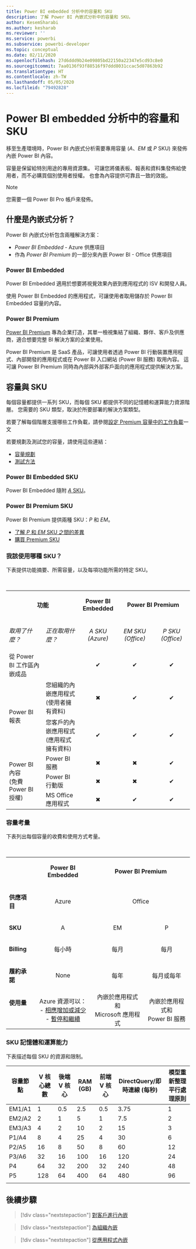 ```yaml
---
title: Power BI embedded 分析中的容量和 SKU
description: 了解 Power BI 內嵌式分析中的容量和 SKU。
author: KesemSharabi
ms.author: kesharab
ms.reviewer: ''
ms.service: powerbi
ms.subservice: powerbi-developer
ms.topic: conceptual
ms.date: 02/11/2020
ms.openlocfilehash: 27d6ddd9b24e09805bd22150a22347e5cd93c8e0
ms.sourcegitcommit: 7aa0136f93f88516f97ddd8031ccac5d07863b92
ms.translationtype: HT
ms.contentlocale: zh-TW
ms.lasthandoff: 05/05/2020
ms.locfileid: "79492828"
---
```

# <a name="capacity-and-skus-in-power-bi-embedded-analytics"></a>Power BI embedded 分析中的容量和 SKU

移至生產環境時，Power BI 內嵌式分析需要專用容量 (*A*、*EM* 或 *P* SKU) 來發佈內嵌 Power BI 內容。

容量是保留給特別用途的專用資源集。 可讓您將儀表板、報表和資料集發佈給使用者，而不必購買個別使用者授權。 也會為內容提供可靠且一致的效能。

>[!NOTE]
>您需要一個 Power BI Pro 帳戶來發佈。

## <a name="what-is-embedded-analytics"></a>什麼是內嵌式分析？

Power BI 內嵌式分析包含兩種解決方案：
* *Power BI Embedded* - Azure 供應項目
* 作為 *Power BI Premium* 的一部分來內嵌 Power BI - Office 供應項目

### <a name="power-bi-embedded"></a>Power BI Embedded

Power BI Embedded 適用於想要將視覺效果內嵌到應用程式的 ISV 和開發人員。

使用 Power BI Embedded 的應用程式，可讓使用者取用儲存於 Power BI Embedded 容量的內容。

### <a name="power-bi-premium"></a>Power BI Premium

[Power BI Premium](../../service-premium-what-is.md) 專為企業打造，其單一檢視集結了組織、夥伴、客戶及供應商，適合想要完整 BI 解決方案的企業使用。

Power BI Premium 是 SaaS 產品，可讓使用者透過 Power BI 行動裝置應用程式、內部開發的應用程式或在 Power BI 入口網站 (Power BI 服務) 取用內容。 這可讓 Power BI Premium 同時為內部與外部客戶面向的應用程式提供解決方案。

## <a name="capacity-and-skus"></a>容量與 SKU

每個容量都提供一系列 SKU，而每個 SKU 都提供不同的記憶體和運算能力資源階層。 您需要的 SKU 類型，取決於所要部署的解決方案類型。

若要了解每個階層支援哪些工作負載，請參閱[設定 Premium 容量中的工作負載](../../service-admin-premium-workloads.md)一文

若要規劃及測試您的容量，請使用這些連結：
* [容量規劃](embedded-capacity-planning.md)
* [測試方法](../../service-premium-capacity-optimize.md#testing-approaches)

### <a name="power-bi-embedded-skus"></a>Power BI Embedded SKU

Power BI Embedded 隨附 [*A* SKU](../../service-admin-premium-purchase.md#purchase-a-skus-for-testing-and-other-scenarios)。

### <a name="power-bi-premium-skus"></a>Power BI Premium SKU

Power BI Premium 提供兩種 SKU：*P* 和 *EM*。
* [了解 *P* 和 *EM* SKU 之間的差異](../../service-premium-what-is.md#subscriptions-and-licensing)
* [購買 Premium SKU](../../service-admin-premium-purchase.md)

### <a name="which-sku-should-i-use"></a>我該使用哪種 SKU？

下表提供功能摘要、所需容量，以及每項功能所需的特定 SKU。 

</br>
<table>
<col width="20%">
<col width="20%">
<col width="20%">
<col width="20%">
<col width="20%">
<tbody>
<tr>
<td style="text-align: center"; colspan="2"><p><b>功能</b></p></td>
<td style="text-align: center">
<p><b>Power BI Embedded</b></p>
</td>
<td style="text-align: center"; colspan="2">
<p><b>Power BI Premium</b></p>
</td>
</tr>
<tr>
<td><p><em>取用了什麼？</em><p></td>
<td><p><em>正在取用什麼？</em><p></td>
<td style="text-align: center"><p><em>A SKU</br>(Azure)</em></p></td>
<td style="text-align: center"><p><em>EM SKU</br>(Office)</em></p></td>
<td style="text-align: center"><p><em>P SKU</br>(Office)</em></p></td>
</tr>
<tr>
<td>從 Power BI 工作區內嵌成品</td>
<td>
</td>
<td style="text-align: center">✔</td>
<td style="text-align: center">✔</td>
<td style="text-align: center">✔</td>
</tr>
<tr>
<td rowspan="2">Power BI 報表</td>
<td>您組織的內嵌應用程式</br>(使用者擁有資料)</td>
<td style="text-align: center">✖</td>
<td style="text-align: center">✔</td>
<td style="text-align: center">✔</td>
</tr>
<tr>
<td>您客戶的內嵌應用程式</br>(應用程式擁有資料)</td>
<td style="text-align: center">✔</td>
<td style="text-align: center">✔</td>
<td style="text-align: center">✔</td>
</tr>
<tr>
<td rowspan="3">Power BI 內容<br>(免費 Power BI 授權)</td>
<td>Power BI 服務</td>
<td style="text-align: center">✖</td>
<td style="text-align: center">✖</td>
<td style="text-align: center">✔</td>
</tr>
<tr>
<td>Power BI 行動版</td>
<td style="text-align: center">✖</td>
<td style="text-align: center">✖</td>
<td style="text-align: center">✔</td>
</tr>
<tr>
<td>MS Office 應用程式</td>
<td style="text-align: center">✖</td>
<td style="text-align: center">✔</td>
<td style="text-align: center">✔</td>
</tr>
</tbody>
</table>

### <a name="capacity-considerations"></a>容量考量

下表列出每個容量的收費和使用方式考量。

</br>
<table>
<tbody>
<tr>
<td></td>
<td style="text-align: center;"><p><strong>Power BI Embedded</strong></p></td>
<td style="text-align: center;" colspan="2"><p><strong>Power BI Premium</strong></p></td>
</tr>
<tr>
<td><p><strong>供應項目</strong></p></td>
<td style="text-align: center;"><p>Azure</p></td>
<td style="text-align: center;" colspan="2"><p>Office</p></td>
</tr>
<tr>
<td><p><strong>SKU</strong></p></td>
<td style="text-align: center;"><p>A</p></td>
<td style="text-align: center;"><p>EM</p></td>
<td style="text-align: center;"><p>P</p></td>
</tr>
<tr>
<td><p><strong>Billing</strong></td>
<td style="text-align: center;">每小時</td>
<td style="text-align: center;">每月</td>
<td style="text-align: center;">每月</td>
</tr>
<tr>
<td><p><strong>履約承諾</strong></td>
<td style="text-align: center;">None</td>
<td style="text-align: center;">每年</td>
<td style="text-align: center;">每月或每年</td>
</tr>
<tr>
<td valign="top"><p><strong>使用量</strong></td>
<td style="text-align: center;">Azure 資源可以：</br>- <a href="azure-pbie-scale-capacity.md">相應增加或減少</a></br>- <a href="azure-pbie-pause-start.md">暫停和繼續</a>
</td>
<td style="text-align: center;">內嵌於應用程式和</br> Microsoft 應用程式</td>
<td style="text-align: center;">內嵌於應用程式和</br> Power BI 服務</td>
</tr>
</tbody>
</table>

### <a name="sku-memory-and-computing-power"></a>SKU 記憶體和運算能力

下表描述每個 SKU 的資源和限制。

| 容量節點 | V 核心總數 | 後端 V 核心 | RAM (GB) | 前端 V 核心 | DirectQuery/即時連線 (每秒) | 模型重新整理平行處理原則 |
| --- | --- | --- | --- | --- | --- | --- |
| EM1/A1 | 1 | 0.5 | 2.5 | 0.5 | 3.75 | 1 |
| EM2/A2 | 2 | 1 | 5 | 1 | 7.5 | 2 |
| EM3/A3 | 4 | 2 | 10 | 2 | 15 | 3 |
| P1/A4 | 8 | 4 | 25 | 4 | 30 | 6 |
| P2/A5 | 16 | 8 | 50 | 8 | 60 | 12 |
| P3/A6 | 32 | 16 | 100 | 16 | 120 | 24 |
| P4 | 64 | 32 | 200 | 32 | 240 | 48 |
| P5 | 128 | 64 | 400 | 64 | 480 | 96 |
| | | | | | | |

## <a name="next-steps"></a>後續步驟

> [!div class="nextstepaction"]
>[對客戶進行內嵌](embed-sample-for-customers.md)

> [!div class="nextstepaction"]
>[為組織內嵌](embed-sample-for-your-organization.md)

> [!div class="nextstepaction"]
> [從應用程式內嵌](embed-from-apps.md)